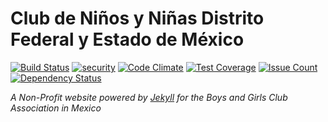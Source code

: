 # Club de Niños y Niñas Distrito Federal y Estado de México

[![Build Status](https://travis-ci.com/LV/cnyn-org.svg?token=wFMuzqf4MszWeWdCTk3g&branch=master)](https://travis-ci.com/LV/cnyn-org)	[![security](https://hakiri.io/projects/3ca5cd19cdc474/stacks/64e1cb18e73780/64e1cb18e73780.svg?repo_token=c6X6Z4Ed285DqkmuJQu6)](https://hakiri.io/projects/3ca5cd19cdc474/stacks/64e1cb18e73780/shield)	[![Code Climate](https://codeclimate.com/repos/57ec97c39e0c61006800473a/badges/c7667665fc48a0b3169d/gpa.svg)](https://codeclimate.com/repos/57ec97c39e0c61006800473a/feed)	[![Test Coverage](https://codeclimate.com/repos/57ec97c39e0c61006800473a/badges/c7667665fc48a0b3169d/coverage.svg)](https://codeclimate.com/repos/57ec97c39e0c61006800473a/coverage)	[![Issue Count](https://codeclimate.com/repos/57ec97c39e0c61006800473a/badges/c7667665fc48a0b3169d/issue_count.svg)](https://codeclimate.com/repos/57ec97c39e0c61006800473a/feed)	[![Dependency Status](https://gemnasium.com/badges/aa2fb83944a986feb0c6a0f956dc2ba2.svg)](https://gemnasium.com/github.com/LV/cnyn-org)

*A Non-Profit website powered by [Jekyll]() for the Boys and Girls Club Association in Mexico*
